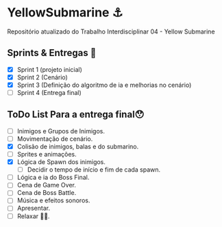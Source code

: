 # YellowSubmarine :anchor:
Repositório atualizado do Trabalho Interdisciplinar 04 - Yellow Submarine

## Sprints & Entregas 🚀
 - [x] Sprint 1 (projeto inicial)
 - [x] Sprint 2 (Cenário)
 - [x] Sprint 3 (Definição do algoritmo de ia e melhorias no cenário)
 - [ ] Sprint 4 (Entrega final)

## ToDo List Para a entrega final😯
 - [ ] Inimigos e Grupos de Inimigos.
 - [ ] Movimentação de cenário.
 - [x] Colisão de inimigos, balas e do submarino.
 - [ ] Sprites e animações.
 - [x] Lógica de Spawn dos inimigos.
    - [ ] Decidir o tempo de início e fim de cada spawn.
 - [ ] Lógica e ia do Boss Final.
 - [ ] Cena de Game Over.
 - [ ] Cena de Boss Battle.
 - [ ] Música e efeitos sonoros.
 - [ ] Apresentar.
 - [ ] Relaxar 💆‍♂️.
